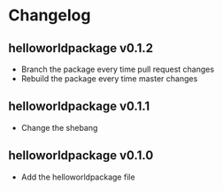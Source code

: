 # Changelog

## helloworldpackage v0.1.2
 * Branch the package every time pull request changes
 * Rebuild the package every time master changes

## helloworldpackage v0.1.1
 * Change the shebang

## helloworldpackage v0.1.0
 * Add the helloworldpackage file
